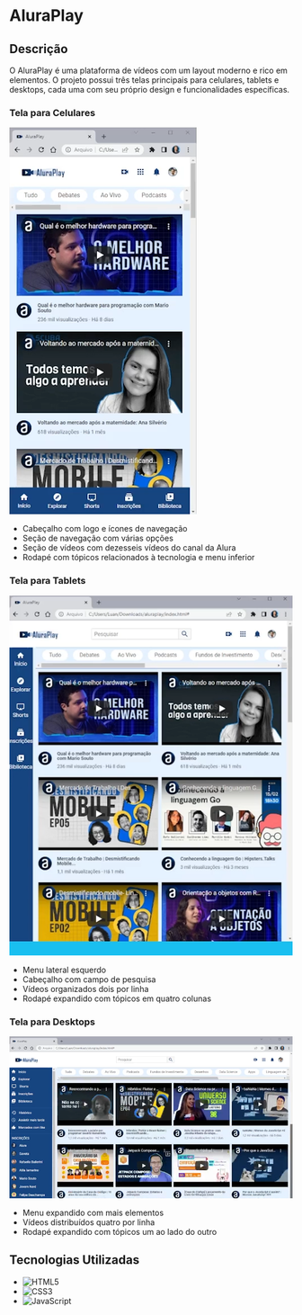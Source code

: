 # AluraPlay

## Descrição
O AluraPlay é uma plataforma de vídeos com um layout moderno e rico em elementos. O projeto possui três telas principais para celulares, tablets e desktops, cada uma com seu próprio design e funcionalidades específicas.

### Tela para Celulares
![Tela para Celulares](aluraplaycel.webp)

- Cabeçalho com logo e ícones de navegação
- Seção de navegação com várias opções
- Seção de vídeos com dezesseis vídeos do canal da Alura
- Rodapé com tópicos relacionados à tecnologia e menu inferior

### Tela para Tablets
![Tela para Tablets](aluraplaytablet.webp)

- Menu lateral esquerdo
- Cabeçalho com campo de pesquisa
- Vídeos organizados dois por linha
- Rodapé expandido com tópicos em quatro colunas

### Tela para Desktops
![Tela para Desktops](aluraplaydesk.webp)

- Menu expandido com mais elementos
- Vídeos distribuídos quatro por linha
- Rodapé expandido com tópicos um ao lado do outro

## Tecnologias Utilizadas
- ![HTML5](https://img.shields.io/badge/-HTML5-E34F26?style=flat&logo=html5&logoColor=white)
- ![CSS3](https://img.shields.io/badge/-CSS3-1572B6?style=flat&logo=css3)
- ![JavaScript](https://img.shields.io/badge/-JavaScript-F7DF1E?style=flat&logo=javascript&logoColor=black)

